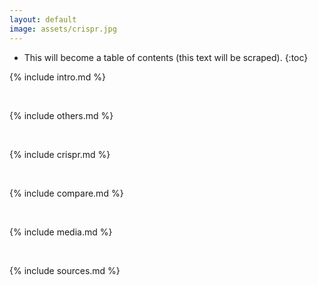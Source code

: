 ```yaml
---
layout: default
image: assets/crispr.jpg
---
```


<div style="text-align: justify; " markdown="1">

* This will become a table of contents (this text will be scraped).
{:toc}

{% include intro.md %}

<br>

{% include others.md %}

<br>

{% include crispr.md %}

<br>

{% include compare.md %}

<br>

{% include media.md %}

<br>

{% include sources.md %}

</div>
